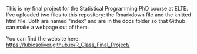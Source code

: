 This is my final project for the Statistical Programming PhD course at ELTE. I've uploaded two files to this repository: the Rmarkdown file and the knitted html file. Both are named "index" and are in the docs folder so that Github can make a webpage out of them.

You can find the website here: https://lubicsoliver.github.io/R_Class_Final_Project/
